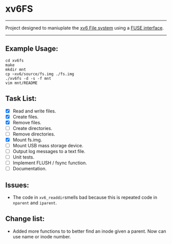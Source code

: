 # xv6FS
***
Project designed to maniuplate the [xv6 File system](http://pekopeko11.sakura.ne.jp/unix_v6/xv6-book/en/File_system.html) using a [FUSE interface](https://en.wikipedia.org/wiki/Filesystem_in_Userspace).
***
## Example Usage:
```
cd xv6fs
make
mkdir mnt
cp ~xv6/source/fs.img ./fs.img
./xv6fs -d -s -f mnt
vim mnt/README
```

## Task List:
- [x] Read and write files.
- [x] Create files.
- [x] Remove files.
- [ ] Create directories.
- [ ] Remove directories.
- [x] Mount fs.img.
- [ ] Mount USB mass storage device.
- [ ] Output log messages to a text file.
- [ ] Unit tests.
- [ ] Implement FLUSH / fsync function. 
- [ ] Documentation. 
## Issues:
* The code in `xv6_readdir`smells bad because this is repeated code in `nparent` and `iparent`.

## Change list:
* Added more functions to to better find an inode given a parent. Now can use name or inode number.